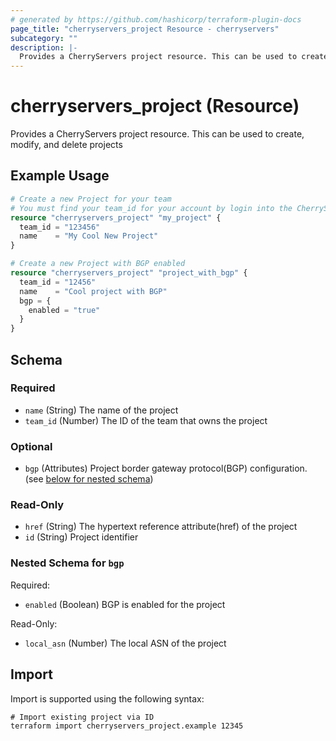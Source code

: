 ```yaml
---
# generated by https://github.com/hashicorp/terraform-plugin-docs
page_title: "cherryservers_project Resource - cherryservers"
subcategory: ""
description: |-
  Provides a CherryServers project resource. This can be used to create, modify, and delete projects
---
```


# cherryservers_project (Resource)

Provides a CherryServers project resource. This can be used to create, modify, and delete projects

## Example Usage

```terraform
# Create a new Project for your team
# You must find your team_id for your account by login into the CherryServers portal: [https://portal.cherryservers.com/#/login](https://portal.cherryservers.com/#/login)
resource "cherryservers_project" "my_project" {
  team_id = "123456"
  name    = "My Cool New Project"
}

# Create a new Project with BGP enabled
resource "cherryservers_project" "project_with_bgp" {
  team_id = "12456"
  name    = "Cool project with BGP"
  bgp = {
    enabled = "true"
  }
}
```

<!-- schema generated by tfplugindocs -->
## Schema

### Required

- `name` (String) The name of the project
- `team_id` (Number) The ID of the team that owns the project

### Optional

- `bgp` (Attributes) Project border gateway protocol(BGP) configuration. (see [below for nested schema](#nestedatt--bgp))

### Read-Only

- `href` (String) The hypertext reference attribute(href) of the project
- `id` (String) Project identifier

<a id="nestedatt--bgp"></a>
### Nested Schema for `bgp`

Required:

- `enabled` (Boolean) BGP is enabled for the project

Read-Only:

- `local_asn` (Number) The local ASN of the project

## Import

Import is supported using the following syntax:

```shell
# Import existing project via ID
terraform import cherryservers_project.example 12345
```
